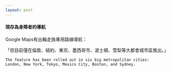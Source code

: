 ```yaml
---
layout: post
---
```


#### 現存為身障者的導航


Google Maps有出輪走族專用路線導航：

「但目前僅在倫敦、紐約、東京、墨西哥市、波士頓、雪梨等大都會城市區推出。」

```
The feature has been rolled out in six big metropolitan cities: London, New York, Tokyo, Mexico City, Boston, and Sydney.
```

<!--
	a.對於使用者來說，不會想要一直看著地圖找路
		→我的經驗，想要知道再多久後要做什麼？可以給我Next 3 Steps指示(包含轉彎圖、幾公里後、預估多久會到)
			需要再Show Details
			採用單車的路線，而預估時間可能要重算。
		→怎麼取API
    
    實際詢問輪走族，他們目前如何到達一個目的地？想去一個地方之前，會做什麼事？
	-->